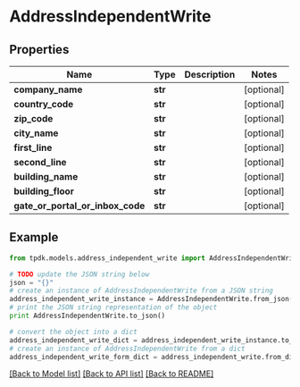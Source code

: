 # AddressIndependentWrite



## Properties

Name | Type | Description | Notes
------------ | ------------- | ------------- | -------------
**company_name** | **str** |  | [optional] 
**country_code** | **str** |  | [optional] 
**zip_code** | **str** |  | [optional] 
**city_name** | **str** |  | [optional] 
**first_line** | **str** |  | [optional] 
**second_line** | **str** |  | [optional] 
**building_name** | **str** |  | [optional] 
**building_floor** | **str** |  | [optional] 
**gate_or_portal_or_inbox_code** | **str** |  | [optional] 

## Example

```python
from tpdk.models.address_independent_write import AddressIndependentWrite

# TODO update the JSON string below
json = "{}"
# create an instance of AddressIndependentWrite from a JSON string
address_independent_write_instance = AddressIndependentWrite.from_json(json)
# print the JSON string representation of the object
print AddressIndependentWrite.to_json()

# convert the object into a dict
address_independent_write_dict = address_independent_write_instance.to_dict()
# create an instance of AddressIndependentWrite from a dict
address_independent_write_form_dict = address_independent_write.from_dict(address_independent_write_dict)
```
[[Back to Model list]](../README.md#documentation-for-models) [[Back to API list]](../README.md#documentation-for-api-endpoints) [[Back to README]](../README.md)


